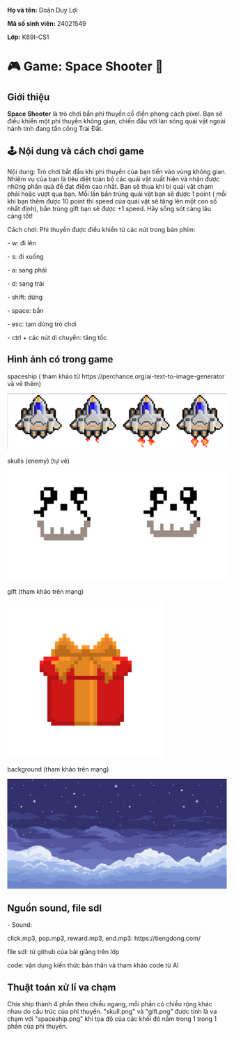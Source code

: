  <div class="info">
    <p><strong>Họ và tên:</strong> Doãn Duy Lợi</p>
    <p><strong>Mã số sinh viên:</strong> 24021549</p>
    <p><strong>Lớp:</strong> K69I-CS1</p>
  </div>

  <h1>🎮 Game: Space Shooter 🚀</h1>

  <div class="section">
    <h2> Giới thiệu</h2>
    <p><strong>Space Shooter</strong> là trò chơi bắn phi thuyền cổ điển phong cách pixel. Bạn sẽ điều khiển một phi thuyền không gian, chiến đấu với làn sóng quái vật ngoài hành tinh đang tấn công Trái Đất.</p>
  </div>

  <div class="section">
    <h2>🕹️ Nội dung và cách chơi game</h2>
    <p>Nội dung: Trò chơi bắt đầu khi phi thuyền của bạn tiến vào vùng không gian. Nhiệm vụ của bạn là tiêu diệt toàn bộ các quái vật xuất hiện và nhận được những phần quà để đạt điểm cao nhất. Bạn sẽ thua khi bị quái vật chạm phải hoặc vượt qua bạn. Mỗi lần bắn trúng quái vật bạn sẽ được 1 point ( mỗi khi bạn thêm được 10 point thì speed của quái vật sẽ tăng lên một con số nhất định), bắn trúng gift bạn sẽ được +1 speed. Hãy sống sót càng lâu càng tốt!</p>
    <p>Cách chơi: Phi thuyền được điều khiển từ các nút trong bàn phím:</p>
    <p>- w: đi lên</p>
    <p>- s: đi xuống</p>
    <p>- a: sang phải</p>
    <p>- d: sang trái</p>
    <p>- shift: dừng</p>
    <p>- space: bắn</p>
    <p>- esc: tạm dừng trò chơi</p>
    <p>- ctrl + các nút di chuyển: tăng tốc</p>
   
  </div>
<div class="section">
  <h2>Hình ảnh có trong game</h2>
  <p>spaceship ( tham khảo từ https://perchance.org/ai-text-to-image-generator và vẽ thêm)</p>
   <img src="spaceship.png">
   
  
   <p>skulls (enemy) (tự vẽ)</p>
   <img src="skulls.png">
   <p>gift (tham khảo trên mạng)</p>
   <img src="gift.png" >
   <p>background (tham khảo trên mạng)</p>
   <img src="cl.jpg">
  <div>
<div class="section">
  <h2>Nguồn sound, file sdl </h2>
  <p>- Sound:</p>
  <p>click.mp3, pop.mp3, reward.mp3, end.mp3: https://tiengdong.com/ </p>
  <p>file sdl: từ github của bài giảng trên lớp</p>
  <p>code: vận dụng kiến thức bản thân và tham khảo code từ AI</p>
<div>
<div class="section">
  <h2>Thuật toán xử lí va chạm</h2>
  <p>Chia ship thành 4 phần theo chiều ngang, mỗi phần có chiều rộng khác nhau do cấu trúc của phi thuyền. "skull.png" và "gift.png" được tính là va chạm với "spaceship.png" khi tọa độ của các khối đó nằm trong 1 trong 1 phần của phi thuyền. </p>
</body>
</html>
